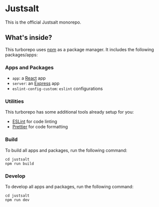# Justsalt

This is the official Justsalt monorepo.

## What's inside?

This turborepo uses [npm](https://www.npmjs.com/) as a package manager. It includes the following packages/apps:

### Apps and Packages

- `app`: a [React](https://reactjs.org) app
- `server`: an [Express](https://expressjs.com) app
- `eslint-config-custom`: `eslint` configurations

### Utilities

This turborepo has some additional tools already setup for you:

- [ESLint](https://eslint.org/) for code linting
- [Prettier](https://prettier.io) for code formatting

### Build

To build all apps and packages, run the following command:

```
cd justsalt
npm run build
```

### Develop

To develop all apps and packages, run the following command:

```
cd justsalt
npm run dev
```


